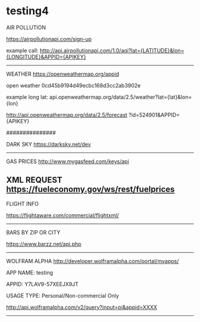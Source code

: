 # testing4


AIR POLLUTION

https://airpollutionapi.com/sign-up

example call:
http://api.airpollutionapi.com/1.0/aqi?lat={LATITUDE}&lon={LONGITUDE}&APPID={APIKEY}

--------------------------------------
WEATHER
https://openweathermap.org/appid

open weather
0cd45b9194d49ecbc168d3cc2ab3902e


example long lat:
api.openweathermap.org/data/2.5/weather?lat={lat}&lon={lon}


http://api.openweathermap.org/data/2.5/forecast                           ?id=524901&APPID={APIKEY}



###############

DARK SKY
https://darksky.net/dev


----------------------------------
GAS PRICES
http://www.mygasfeed.com/keys/api

XML REQUEST
https://fueleconomy.gov/ws/rest/fuelprices
----------------------------------------

FLIGHT INFO

https://flightaware.com/commercial/flightxml/


-----------------------------------------



BARS BY ZIP OR CITY

https://www.barzz.net/api.php



-------------------------------------------

WOLFRAM ALPHA
http://developer.wolframalpha.com/portal/myapps/

APP NAME: testing

APPID: Y7LAV9-57XEEJX9JT

USAGE TYPE: Personal/Non-commercial Only


http://api.wolframalpha.com/v2/query?input=pi&appid=XXXX



--------------------------------------------



